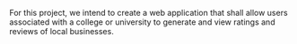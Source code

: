 For this project, we intend to create a web application that shall allow users associated with
a college or university to generate and view ratings and reviews of local businesses.

